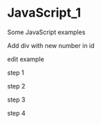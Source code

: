 # JavaScript_1

Some JavaScript examples 

Add div with new number in id

edit example

step 1

step 2

step 3

step 4